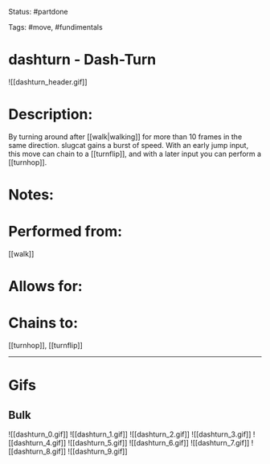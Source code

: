 Status: #partdone

Tags: #move, #fundimentals

# dashturn - Dash-Turn
![[dashturn_header.gif]]
# Description:
By turning around after [[walk|walking]] for more than 10 frames in the same direction. slugcat gains a burst of speed. With an early jump input, this move can chain to a [[turnflip]], and with a later input you can perform a [[turnhop]].

# Notes:


# Performed from:
[[walk]]

# Allows for:


# Chains to:
[[turnhop]], [[turnflip]]

___
# Gifs
## Bulk
![[dashturn_0.gif]]
![[dashturn_1.gif]]
![[dashturn_2.gif]]
![[dashturn_3.gif]]
![[dashturn_4.gif]]
![[dashturn_5.gif]]
![[dashturn_6.gif]]
![[dashturn_7.gif]]
![[dashturn_8.gif]]
![[dashturn_9.gif]]
